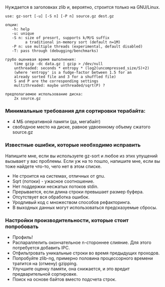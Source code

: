 Нуждается в заголовках zlib и, вероятно, строится только на GNU/Linux.

    use: gz-sort [-u] [-S n] [-P n] source.gz dest.gz

    опции:
       -h: help
       -u: unique
       -S n: size of presort, supports k/M/G suffix
             a traditional in-memory sort (default n=1M)
       -P n: use multiple threads (experimental, default disabled)
       -T: pass through (debugging/benchmarks)

    грубо оценивая время выполнения:
        time gzip -dc data.gz | gzip > /dev/null
        unthreaded: seconds * entropy * (log2(uncompressed_size/S)+2)
        (where 'entropy' is a fudge-factor between 1.5 for an
        already sorted file and 3 for a shuffled file)
        S and P are the corresponding settings
        multithreaded: maybe unthreaded/sqrt(P) ?

    предполагаемое использование диска:
        2x source.gz


### Минимальные требования для сортировки терабайта:

* 4 МБ оперативной памяти (да, мегабайт)
* свободное место на диске, равное удвоенному объему сжатого source.gz


### Известные ошибки, которые необходимо исправить

Напишите мне, если вы используете gz-sort и любое из этих упущений вызывает у вас проблемы. Если уж на то пошло, напишите мне, если вы тоже найдете что-то, чего нет в этом списке.

* Не строится на системах, отличных от gnu.
* Sqrt (потоки) - ужасное соотношение.
* Нет поддержки несжатых потоков stdin.
* Прерывается, если длина строки превышает размер буфера.
* Отсутствует вся обработка ошибок.
* Уродливый код с множеством способов рефакторинга.
* В выходных данных могут использоваться предсказуемые сбросы.


### Настройки производительности, которые стоит попробовать

* Профиль!
* Распараллелить окончательное n-стороннее слияние. Для этого потребуется добавить IPC.
* Отфильтровать уникальные строки во время предыдущих проходов.
* Попробуйте zlib-ng, примерно половина процессорного времени тратится на (отмену) gzipping.
* Улучшите оценку памяти, она снижается, и это вредит предварительной сортировке.
* Поиск на основе байтов вместо подсчета строк.


